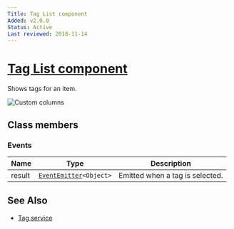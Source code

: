 ```yaml
---
Title: Tag List component
Added: v2.0.0
Status: Active
Last reviewed: 2018-11-14
---
```


# [Tag List component](../../lib/content-services/tag/tag-list.component.ts "Defined in tag-list.component.ts")

Shows tags for an item.

![Custom columns](../docassets/images/tag2.png)

## Class members

### Events

| Name | Type | Description |
| ---- | ---- | ----------- |
| result | [`EventEmitter`](https://angular.io/api/core/EventEmitter)`<Object>` | Emitted when a tag is selected. |

## See Also

-   [Tag service](tag.service.md)
